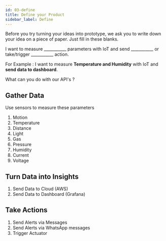 ```yaml
---
id: 03-define
title: Define your Product
sidebar_label: Define
---
```


Before you try turning your ideas into prototype, we ask you to write down 
your idea on a piece of paper. Just fill in these blanks.

I want to measure ___________ parameters with IoT and send ___________
or take/trigger ___________ action.

For Example : 
I want to measure **Temperature and Humidity** with IoT and **send data to dashboard**.


What can you do with our API's ?

## Gather Data 

Use sensors to measure these parameters

1. Motion
2. Temperature 
3. Distance 
4. Light 
5. Gas   
6. Pressure
7. Humidity 
8. Current 
9. Voltage 

## Turn Data into Insights 
1. Send Data to Cloud (AWS) 
2. Send Data to Dashboard (Grafana)

## Take Actions
1. Send Alerts via Messages 
2. Send Alerts via WhatsApp messages 
3. Trigger Actuator
